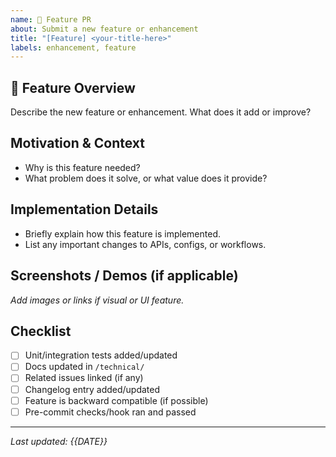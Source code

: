 ```yaml
---
name: 🚀 Feature PR
about: Submit a new feature or enhancement
title: "[Feature] <your-title-here>"
labels: enhancement, feature
---
```


## 🚀 Feature Overview

Describe the new feature or enhancement. What does it add or improve?

## Motivation & Context

- Why is this feature needed?
- What problem does it solve, or what value does it provide?

## Implementation Details

- Briefly explain how this feature is implemented.
- List any important changes to APIs, configs, or workflows.

## Screenshots / Demos (if applicable)

_Add images or links if visual or UI feature._

## Checklist

- [ ] Unit/integration tests added/updated
- [ ] Docs updated in `/technical/`
- [ ] Related issues linked (if any)
- [ ] Changelog entry added/updated
- [ ] Feature is backward compatible (if possible)
- [ ] Pre-commit checks/hook ran and passed

---

*Last updated: {{DATE}}*
